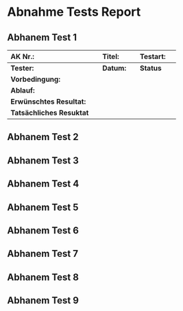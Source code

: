 # Abnahme Tests Report

## Abhanem Test 1

| **AK Nr.:**              |   |**Titel:** |   | **Testart:**|   |
|:------------------------|---|:--------|---|:----------|---|
| **Tester:**             |   | **Datum:** |   | **Status** |   |
| **Vorbedingung:**        |   |        |   |          |   |
| **Ablauf:**             |   |        |   |          |   |
| **Erwünschtes Resultat:** |   |        |   |          |   |
| **Tatsächliches Resuktat** |   |        |   |          |   |

## Abhanem Test 2
## Abhanem Test 3
## Abhanem Test 4
## Abhanem Test 5
## Abhanem Test 6
## Abhanem Test 7
## Abhanem Test 8
## Abhanem Test 9
